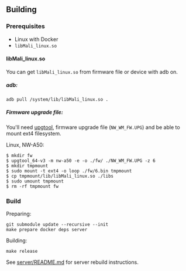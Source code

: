 ## Building

### Prerequisites

- Linux with Docker
- `libMali_linux.so`

#### libMali_linux.so

You can get `libMali_linux.so` from firmware file or device with adb on.

##### adb:

```shell
adb pull /system/lib/libMali_linux.so .
```

##### Firmware upgrade file:

You'll need [upgtool](https://www.rockbox.org/wiki/SonyNWUPGTool#Getting_the_tool), firmware upgrade
file (`NW_WM_FW.UPG`) and be able to mount ext4 filesystem.

Linux, NW-A50:

```shell
$ mkdir fw
$ upgtool_64-v3 -m nw-a50 -e -o ./fw/ ./NW_WM_FW.UPG -z 6
$ mkdir tmpmount
$ sudo mount -t ext4 -o loop ./fw/6.bin tmpmount
$ cp tmpmount/lib/libMali_linux.so ./libs
$ sudo umount tmpmount
$ rm -rf tmpmount fw
```

### Build

Preparing:

```shell
git submodule update --recursive --init
make prepare docker deps server
```

Building:

```shell
make release
```

See [server/README.md](./server/README.md) for server rebuild instructions.
